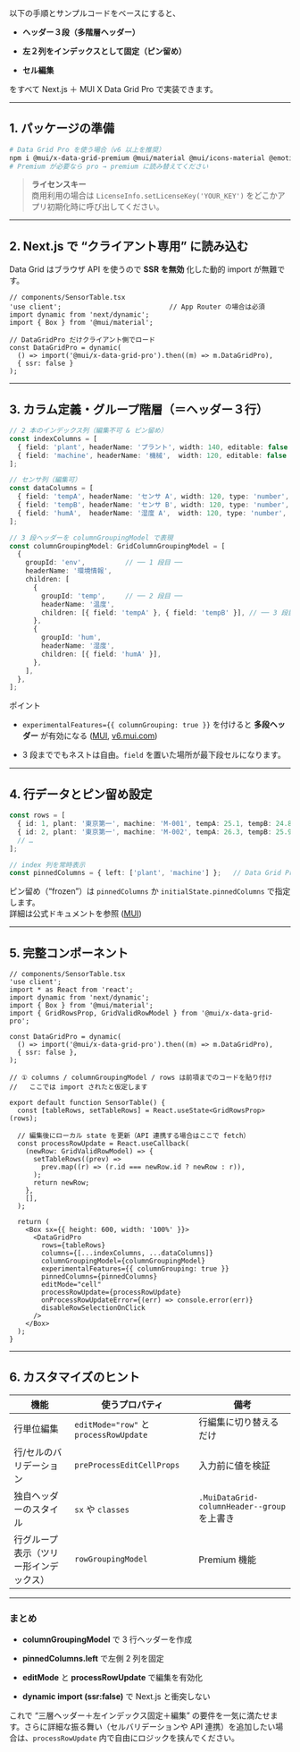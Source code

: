 
以下の手順とサンプルコードをベースにすると、

- **ヘッダー３段（多階層ヘッダー）**
    
- **左２列をインデックスとして固定（ピン留め）**
    
- **セル編集**
    

をすべて Next.js ＋ MUI X Data Grid Pro で実装できます。

---

## 1. パッケージの準備

```bash
# Data Grid Pro を使う場合（v6 以上を推奨）
npm i @mui/x-data-grid-premium @mui/material @mui/icons-material @emotion/react @emotion/styled
# Premium が必要なら pro → premium に読み替えてください
```

> **ライセンスキー**  
> 商用利用の場合は `LicenseInfo.setLicenseKey('YOUR_KEY')` をどこかアプリ初期化時に呼び出してください。

---

## 2. Next.js で “クライアント専用” に読み込む

Data Grid はブラウザ API を使うので **SSR を無効** 化した動的 import が無難です。

```tsx
// components/SensorTable.tsx
'use client';                           // App Router の場合は必須
import dynamic from 'next/dynamic';
import { Box } from '@mui/material';

// DataGridPro だけクライアント側でロード
const DataGridPro = dynamic(
  () => import('@mui/x-data-grid-pro').then((m) => m.DataGridPro),
  { ssr: false }
);
```

---

## 3. カラム定義・グループ階層（＝ヘッダー３行）

```ts
// 2 本のインデックス列（編集不可 & ピン留め）
const indexColumns = [
  { field: 'plant', headerName: 'プラント', width: 140, editable: false },
  { field: 'machine', headerName: '機械',  width: 120, editable: false },
];

// センサ列（編集可）
const dataColumns = [
  { field: 'tempA', headerName: 'センサ A', width: 120, type: 'number', editable: true },
  { field: 'tempB', headerName: 'センサ B', width: 120, type: 'number', editable: true },
  { field: 'humA',  headerName: '湿度 A',  width: 120, type: 'number', editable: true },
];

// 3 段ヘッダーを columnGroupingModel で表現
const columnGroupingModel: GridColumnGroupingModel = [
  {
    groupId: 'env',          // ── 1 段目 ──
    headerName: '環境情報',
    children: [
      {
        groupId: 'temp',     // ── 2 段目 ──
        headerName: '温度',
        children: [{ field: 'tempA' }, { field: 'tempB' }], // ── 3 段目 ──
      },
      {
        groupId: 'hum',
        headerName: '湿度',
        children: [{ field: 'humA' }],
      },
    ],
  },
];
```

ポイント

- `experimentalFeatures={{ columnGrouping: true }}` を付けると **多段ヘッダー** が有効になる ([MUI](https://mui.com/x/react-data-grid/column-groups/?utm_source=chatgpt.com "Data Grid - Column groups - MUI X"), [v6.mui.com](https://v6.mui.com/x/react-data-grid/column-groups/?utm_source=chatgpt.com "Data Grid - Column groups - MUI X"))
    
- 3 段まででもネストは自由。`field` を置いた場所が最下段セルになります。
    

---

## 4. 行データとピン留め設定

```ts
const rows = [
  { id: 1, plant: '東京第一', machine: 'M-001', tempA: 25.1, tempB: 24.8, humA: 42 },
  { id: 2, plant: '東京第一', machine: 'M-002', tempA: 26.3, tempB: 25.9, humA: 40 },
  // …
];

// index 列を常時表示
const pinnedColumns = { left: ['plant', 'machine'] };   // Data Grid Pro 6+
```

ピン留め（“frozen”）は `pinnedColumns` か `initialState.pinnedColumns` で指定します。  
詳細は公式ドキュメントを参照 ([MUI](https://mui.com/x/react-data-grid/column-pinning/?utm_source=chatgpt.com "Data Grid - Column pinning - MUI X"))

---

## 5. 完整コンポーネント

```tsx
// components/SensorTable.tsx
'use client';
import * as React from 'react';
import dynamic from 'next/dynamic';
import { Box } from '@mui/material';
import { GridRowsProp, GridValidRowModel } from '@mui/x-data-grid-pro';

const DataGridPro = dynamic(
  () => import('@mui/x-data-grid-pro').then((m) => m.DataGridPro),
  { ssr: false },
);

// ① columns / columnGroupingModel / rows は前項までのコードを貼り付け
//   ここでは import されたと仮定します

export default function SensorTable() {
  const [tableRows, setTableRows] = React.useState<GridRowsProp>(rows);

  // 編集後にローカル state を更新（API 連携する場合はここで fetch）
  const processRowUpdate = React.useCallback(
    (newRow: GridValidRowModel) => {
      setTableRows((prev) =>
        prev.map((r) => (r.id === newRow.id ? newRow : r)),
      );
      return newRow;
    },
    [],
  );

  return (
    <Box sx={{ height: 600, width: '100%' }}>
      <DataGridPro
        rows={tableRows}
        columns={[...indexColumns, ...dataColumns]}
        columnGroupingModel={columnGroupingModel}
        experimentalFeatures={{ columnGrouping: true }}
        pinnedColumns={pinnedColumns}
        editMode="cell"
        processRowUpdate={processRowUpdate}
        onProcessRowUpdateError={(err) => console.error(err)}
        disableRowSelectionOnClick
      />
    </Box>
  );
}
```

---

## 6. カスタマイズのヒント

|機能|使うプロパティ|備考|
|---|---|---|
|行単位編集|`editMode="row"` と `processRowUpdate`|行編集に切り替えるだけ|
|行/セルのバリデーション|`preProcessEditCellProps`|入力前に値を検証|
|独自ヘッダーのスタイル|`sx` や `classes`|`.MuiDataGrid-columnHeader--group` を上書き|
|行グループ表示（ツリー形インデックス）|`rowGroupingModel`|Premium 機能|

---

### まとめ

- **columnGroupingModel** で 3 行ヘッダーを作成
    
- **pinnedColumns.left** で左側 2 列を固定
    
- **editMode** と **processRowUpdate** で編集を有効化
    
- **dynamic import (ssr:false)** で Next.js と衝突しない
    

これで “三層ヘッダー＋左インデックス固定＋編集” の要件を一気に満たせます。さらに詳細な振る舞い（セルバリデーションや API 連携）を追加したい場合は、`processRowUpdate` 内で自由にロジックを挟んでください。